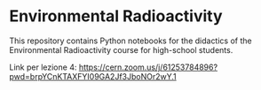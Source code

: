 # Environmental Radioactivity

This repository contains Python notebooks for the didactics of the Environmental Radioactivity course for high-school students.

Link per lezione 4: https://cern.zoom.us/j/61253784896?pwd=brpYCnKTAXFYI09GA2Jf3JboNOr2wY.1


